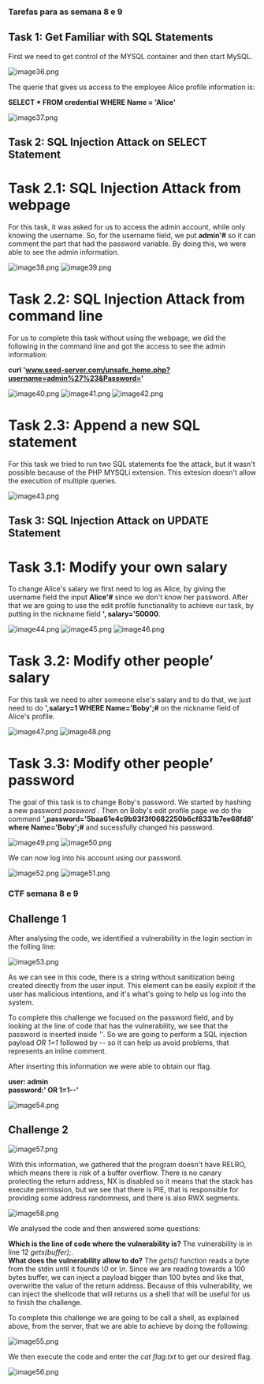 ### Tarefas para as semana 8 e 9 

## Task 1: Get Familiar with SQL Statements

First we need to get control of the MYSQL container and then start MySQL.

![image36.png](images/image36.png)

The querie that gives us access to the employee Alice profile information is: 

**SELECT * FROM credential WHERE Name = 'Alice'**

![image37.png](images/image37.png)

## Task 2: SQL Injection Attack on SELECT Statement

# Task 2.1: SQL Injection Attack from webpage

For this task, it was asked for us to access the admin account, while only knowing the username. So, for the username field, we put **admin'#** so it can comment the part that had the password variable. By doing this, we were able to see the admin information.

![image38.png](images/image38.png)
![image39.png](images/image39.png)

# Task 2.2: SQL Injection Attack from command line

For us to complete this task without using the webpage, we did the following in the command line and got the access to see the admin information:

**curl 'www.seed-server.com/unsafe_home.php?username=admin%27%23&Password='**

![image40.png](images/image40.png)
![image41.png](images/image41.png)
![image42.png](images/image42.png)

# Task 2.3: Append a new SQL statement

For this task we tried to run two SQL statements foe the attack, but it wasn't possible because of the PHP MYSQLi extension. This extesion doesn't allow the execution of multiple queries.

![image43.png](images/image43.png)

## Task 3: SQL Injection Attack on UPDATE Statement

# Task 3.1: Modify your own salary

To change Alice's salary we first need to log as Alice, by giving the username field the input **Alice'#** since we don't know her password. After that we are going to use the edit profile functionality to achieve our task, by putting in the nickname field **', salary='50000**.

![image44.png](images/image44.png)
![image45.png](images/image45.png)
![image46.png](images/image46.png)

# Task 3.2: Modify other people’ salary

For this task we need to alter someone else's salary and to do that, we just need to do **',salary=1 WHERE Name='Boby';#** on the nickname field of Alice's profile.

![image47.png](images/image47.png)
![image48.png](images/image48.png)

# Task 3.3: Modify other people’ password

The goal of this task is to change Boby's password. We started by hashing a new password *password* .
Then on Boby's edit profile page we do the command **',password='5baa61e4c9b93f3f0682250b6cf8331b7ee68fd8' where Name='Boby';#** and sucessfully changed his password.

![image49.png](images/image49.png)
![image50.png](images/image50.png)

We can now log into his account using our password.

![image52.png](images/image52.png)
![image51.png](images/image51.png)

### CTF semana 8 e 9

## Challenge 1

After analysing the code, we identified a vulnerability in the login section in the folling line:

![image53.png](images/image53.png)

As we can see in this code, there is a string without sanitization being created directly from the user input. This element can be easily exploit if the user has malicious intentions, and it's what's going to help us log into the system.

To complete this challenge we focused on the password field, and by looking at the line of code that has the vulnerability, we see that the password is inserted inside *''*. So we are going to perform a SQL injection payload *OR 1=1* followed by *--* so it can help us avoid problems, that represents an inline comment. <br>

After inserting this information we were able to obtain our flag. <br>

**user: admin <br>
password:' OR 1=1--'**

![image54.png](images/image54.png)

## Challenge 2

![image57.png](images/image57.png)

With this information, we gathered that the program doesn't have RELRO, which means there is risk of a buffer overflow. There is no canary protecting the return address, NX is disabled so it means that the stack has execute permission, but we see that there is PIE, that is responsible for providing some address randomness, and there is also RWX segments. <br>

![image58.png](images/image58.png)

We analysed the code and then answered some questions:

**Which is the line of code where the vulnerability is?** The vulnerability is in line 12 *gets(buffer);*. <br>
**What does the vulnerability allow to do?**  The *gets()* function reads a byte from the stdin until it founds *\0* or *\n*. Since we are reading towards a 100 bytes buffer, we can inject a payload bigger than 100 bytes and like that, overwritte the value of the return address. Because of this vulnerability, we can inject the shellcode that will returns us a shell that will be useful for us to finish the challenge. <br>

To complete this challenge we are going to be call a shell, as explained above, from the server, that we are able to achieve by doing the following:

![image55.png](images/image55.png)

We then execute the code and enter the *cat flag.txt* to get our desired flag.

![image56.png](images/image56.png)

